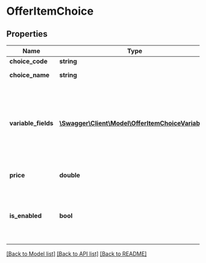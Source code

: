 # OfferItemChoice

## Properties
Name | Type | Description | Notes
------------ | ------------- | ------------- | -------------
**choice_code** | **string** | Choice code | [optional] 
**choice_name** | **string** | The name of the choice | [optional] 
**variable_fields** | [**\Swagger\Client\Model\OfferItemChoiceVariable[]**](OfferItemChoiceVariable.md) | The fields for the offer choice, representing one combination of the attributes specified by the user | [optional] 
**price** | **double** | The unit price for the choice | [optional] 
**is_enabled** | **bool** | Specifies whether this choice should be included in the final promotion. | [optional] 

[[Back to Model list]](../README.md#documentation-for-models) [[Back to API list]](../README.md#documentation-for-api-endpoints) [[Back to README]](../README.md)


